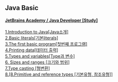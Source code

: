 ## Java Basic
#### [JetBrains Academy / Java Developer [Study]](https://hyperskill.org/knowledge-map/73?v=old)

[1.Introduction to Java[Java소개]](https://github.com/himj131/JAVA/blob/master/1.Introduction%20to%20Java.md)  
[2.Basic literals[기본literals]](https://github.com/himj131/JAVA/blob/master/2.Basic%20literals.md)  
[3.The first basic program[첫번째 프로그램]](https://github.com/himj131/JAVA/blob/master/3.Theory:%20The%20first%20program.md)  
[4.Printing data[데이터 출력]](https://github.com/himj131/JAVA/blob/master/4.Printing%20data.md)  
[5.Types and variables[Type과 변수]](https://github.com/himj131/JAVA/blob/master/5.Types%20and%20variables%20%5BType%EA%B3%BC%20%EB%B3%80%EC%88%98%5D.md)  
[6. Sizes and ranges [크기와 범위]](https://github.com/himj131/JAVA/blob/master/6.%20Sizes%20and%20ranges%20%5B%ED%81%AC%EA%B8%B0%EC%99%80%20%EB%B2%94%EC%9C%84%5D.md)  
[7.Type casting [형변환]](https://github.com/himj131/JAVA/blob/master/7.Type%20casting%20%5B%ED%98%95%EB%B3%80%ED%99%98%5D.md)  
[8.[8.Primitive and reference types [기본유형, 참조유형]]](https://github.com/himj131/JAVA/blob/master/8.Primitive%20and%20reference%20types%20%5B%EA%B8%B0%EB%B3%B8%EC%9C%A0%ED%98%95%2C%20%EC%B0%B8%EC%A1%B0%EC%9C%A0%ED%98%95%5D.md)

